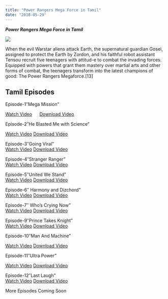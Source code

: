 ```yaml
---
title: "Power Rangers Mega Force in Tamil"
date: "2018-05-29"
---
```


**_Power Rangers Mega Force in Tamil_**

[![](https://3.bp.blogspot.com/-Al7ENahbaXk/WoJFeYxBwwI/AAAAAAAAAGY/gEWgmsmjcFQHcD2dyMDaBWOe6AiYzC8xQCLcBGAs/s640/power_rangers_megaforce_by_butters101-d73am3l.jpg)](https://zipteria.com/AbzT)

When the evil Warstar aliens attack Earth, the supernatural guardian Gosei, assigned to protect the Earth by Zordon, and his faithful robot assistant Tensou recruit five teenagers with attitud-e to combat the invading forces. Equipped with powers that grant them mastery over martial arts and other forms of combat, the teenagers transform into the latest champions of good: The Power Rangers Megaforce.\[13\]

## Tamil Episodes

Episode-1″Mega Mission”

[Watch Video](https://ceesty.com/wvlBoh)      [Download Video](https://ceesty.com/wvlNpR)  
  
Episode-2″He Blasted Me with Science”

[Watch Video](https://ceesty.com/wWQVHl)  [Download Video](https://ceesty.com/wWQBsO)  
  
Episode-3″Going Viral”  
[Watch Video](https://ceesty.com/wWLK2N) [Download Video](https://ceesty.com/wWLKgV)  
  
Episode-4″Stranger Ranger”  
[Watch Video](https://destyy.com/wEzmz8)  [Download Video](https://destyy.com/wEzxMZ)  
  
Episode-5″United We Stand”  
[Watch Video](https://destyy.com/wEzQyV)  [Download Video](https://destyy.com/wEzQVe)  
  

Episode-6″ Harmony and Dizchord”  
[Watch Video](https://destyy.com/wEAmZY)  [Download Video](https://destyy.com/wEAmvC)  
  
  
Episode-7″ Who’s Crying Now”  
[Watch Video](https://festyy.com/wRqZod)  [Download Video](https://festyy.com/wRqVnIv)  
  
Episode-9″Prince Takes Knight”  
[Watch Video](https://ceesty.com/wTqaYT) [Download Video](https://ceesty.com/wTqsgT)  
  
Episode-10″Man And Machine”

[Watch Video](https://ceesty.com/wvjgKs) [Download Video](https://ceesty.com/wvjhWg)

  
Episode-11″Ultra Power”

[Watch Video](https://ceesty.com/wTqhvE) [Download Video](https://ceesty.com/wTqjyf)  
  
Episode-12″Last Laugh”  
[Watch Video](https://ceesty.com/wTqkFY) [Download Video](https://ceesty.com/wTqlTZ)

More Episodes Coming Soon
